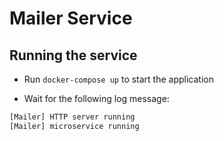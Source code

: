 # Mailer Service

## Running the service

- Run `docker-compose up` to start the application

- Wait for the following log message:

```bash
[Mailer] HTTP server running
[Mailer] microservice running
```
